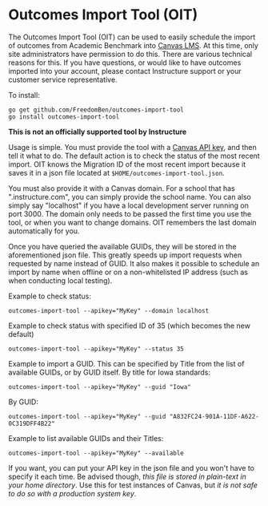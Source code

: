# Outcomes Import Tool (OIT)

The Outcomes Import Tool (OIT) can be used to easily schedule the import of outcomes from Academic Benchmark into [Canvas LMS](https://github.com/instructure/canvas-lms).  At this time, only site administrators have permission to do this.  There are various technical reasons for this.  If you have questions, or would like to have outcomes imported into your account, please contact Instructure support or your customer service representative.

To install:

    go get github.com/FreedomBen/outcomes-import-tool
    go install outcomes-import-tool

**This is not an officially supported tool by Instructure**

Usage is simple.  You must provide the tool with a [Canvas API key](https://canvas.instructure.com/doc/api/file.oauth.html), and then tell it what to do.  The default action is to check the status of the most recent import.  OIT knows the Migration ID of the most recent import because it saves it in a json file located at `$HOME/outcomes-import-tool.json`.

You must also provide it with a Canvas domain.  For a school that has "<school-name>.instructure.com", you can simply provide the school name.  You can also simply say "localhost" if you have a local development server running on port 3000.  The domain only needs to be passed the first time you use the tool, or when you want to change domains.  OIT remembers the last domain automatically for you.

Once you have queried the available GUIDs, they will be stored in the aforementioned json file.  This greatly speeds up import requests when requested by name instead of GUID.  It also makes it possible to schedule an import by name when offline or on a non-whitelisted IP address (such as when conducting local testing).

Example to check status:
  
    outcomes-import-tool --apikey="MyKey" --domain localhost

Example to check status with specified ID of 35 (which becomes the new default)

    outcomes-import-tool --apikey="MyKey" --status 35

Example to import a GUID.  This can be specified by Title from the list of available GUIDs, or by GUID itself.  By title for Iowa standards:

    outcomes-import-tool --apikey="MyKey" --guid "Iowa"

By GUID:

    outcomes-import-tool --apikey="MyKey" --guid "A832FC24-901A-11DF-A622-0C319DFF4B22"

Example to list available GUIDs and their Titles:

    outcomes-import-tool --apikey="MyKey" --available

If you want, you can put your API key in the json file and you won't have to specify it each time.  Be advised though, *this file is stored in plain-text in your home directory*.  Use this for test instances of Canvas, but *it is not safe to do so with a production system key*.

